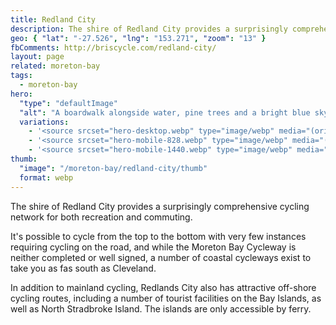 ```yaml
---
title: Redland City
description: The shire of Redland City provides a surprisingly comprehensive cycling network for both recreation and commuting.
geo: { "lat": "-27.526", "lng": "153.271", "zoom": "13" }
fbComments: http://briscycle.com/redland-city/
layout: page
related: moreton-bay
tags:
  - moreton-bay
hero:
  "type": "defaultImage"
  "alt": "A boardwalk alongside water, pine trees and a bright blue sky"
  variations:
    - '<source srcset="hero-desktop.webp" type="image/webp" media="(orientation: landscape)" width="3353" height="897" />'
    - '<source srcset="hero-mobile-828.webp" type="image/webp" media="(max-width: 414px)" width=828 height=624 />'
    - '<source srcset="hero-mobile-1440.webp" type="image/webp" media="(min-width: 415px)" width=828 height=300 />'
thumb:
  "image": "/moreton-bay/redland-city/thumb"
  format: webp
---
```


The shire of Redland City provides a surprisingly comprehensive cycling network for both recreation and commuting.

It's possible to cycle from the top to the bottom with very few instances requiring cycling on the road, and while the Moreton Bay Cycleway is neither completed or well signed, a number of coastal cycleways exist to take you as fas south as Cleveland.

In addition to mainland cycling, Redlands City also has attractive off-shore cycling routes, including a number of tourist facilities on the Bay Islands, as well as North Stradbroke Island. The islands are only accessible by ferry.
